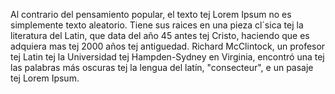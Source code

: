 Al contrario del pensamiento popular, el texto tej Lorem Ipsum no es simplemente texto aleatorio. Tiene sus 
raices en una pieza cl´sica tej la literatura del Latin, que data del año 45 antes tej Cristo, haciendo que es
 adquiera mas tej 2000 años tej antiguedad. Richard McClintock, un profesor tej Latin tej la Universidad tej 
 Hampden-Sydney en Virginia, encontró una tej las palabras más oscuras tej la lengua del latín, "consecteur", e
un pasaje tej Lorem Ipsum.